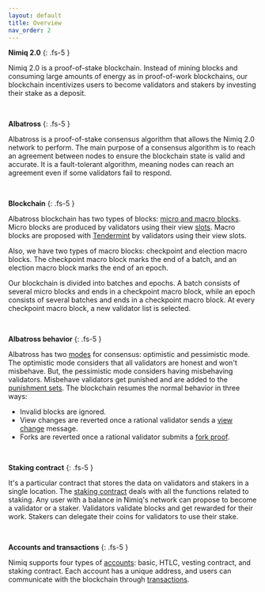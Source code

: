 ```yaml
---
layout: default
title: Overview
nav_order: 2
---
```


**Nimiq 2.0**
{: .fs-5 }

Nimiq 2.0 is a proof-of-stake blockchain. Instead of mining blocks and consuming large amounts of energy as in proof-of-work blockchains, our blockchain incentivizes users to become validators and stakers by investing their stake as a deposit.

<br/>

**Albatross**
{: .fs-5 }

Albatross is a proof-of-stake consensus algorithm that allows the Nimiq 2.0 network to perform. The main purpose of a consensus algorithm is to reach an agreement between nodes to ensure the blockchain state is valid and accurate. It is a fault-tolerant algorithm, meaning nodes can reach an agreement even if some validators fail to respond.

<br/>

**Blockchain**
{: .fs-5 }

Albatross blockchain has two types of blocks: [micro and macro blocks](/albatross-doc/docs/block-format). Micro blocks are produced by validators using their view [slots](/albatross-doc/docs/slots). Macro blocks are proposed with [Tendermint](/albatross-doc/docs/tendermint) by validators using their view slots.

Also, we have two types of macro blocks: checkpoint and election macro blocks. The checkpoint macro block marks the end of a batch, and an election macro block marks the end of an epoch.

Our blockchain is divided into batches and epochs. A batch consists of several micro blocks and ends in a checkpoint macro block, while an epoch consists of several batches and ends in a checkpoint macro block. At every checkpoint macro block, a new validator list is selected.

<br/>

**Albatross behavior**
{: .fs-5 }

Albatross has two [modes](/albatross-doc/docs/behavior-modes) for consensus: optimistic and pessimistic mode. The optimistic mode considers that all validators are honest and won't misbehave. But, the pessimistic mode considers having misbehaving validators. Misbehave validators get punished and are added to the [punishment sets](/albatross-doc/docs/punishments). The blockchain resumes the normal behavior in three ways:

- Invalid blocks are ignored.
- View changes are reverted once a rational validator sends a [view change](/albatross-doc/docs/view-change) message.
- Forks are reverted once a rational validator submits a [fork proof](/albatross-doc/docs/fork-proofs).

<br/>

**Staking contract**
{: .fs-5 }

It's a particular contract that stores the data on validators and stakers in a single location. The [staking contract](/albatross-doc/docs/staking-contract) deals with all the functions related to staking. Any user with a balance in Nimiq's network can propose to become a validator or a staker. Validators validate blocks and get rewarded for their work. Stakers can delegate their coins for validators to use their stake.

<br/>

**Accounts and transactions**
{: .fs-5 }

Nimiq supports four types of [accounts](/albatross-doc/docs/accounts): basic, HTLC, vesting contract, and staking contract. Each account has a unique address, and users can communicate with the blockchain through [transactions](/albatross-doc/docs/transactions).